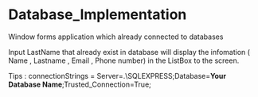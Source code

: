 # Database_Implementation
Window forms application which already connected to databases


Input LastName that already exist in database will display the infomation ( Name , Lastname , Email , Phone number) in the ListBox to the screen.


Tips : connectionStrings = Server=.\SQLEXPRESS;Database=**Your Database Name**;Trusted_Connection=True; 


